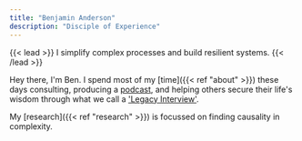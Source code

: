 ```yaml
---
title: "Benjamin Anderson"
description: "Disciple of Experience"
---
```




{{< lead >}}
I simplify complex processes and build resilient systems.
{{< /lead >}}

Hey there, I'm Ben. I spend most of my [time]({{< ref "about" >}}) these days consulting, producing a [podcast](https://www.vancecrowe.com/podcast), and helping others secure their life's wisdom through what we call a ['Legacy Interview'](https://legacyinterviews.com/).

My [research]({{< ref "research" >}}) is focussed on finding causality in complexity. 


